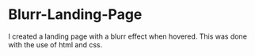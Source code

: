 # Blurr-Landing-Page
I created a landing page with a blurr effect when hovered. 
This was done with the use of html and css.
